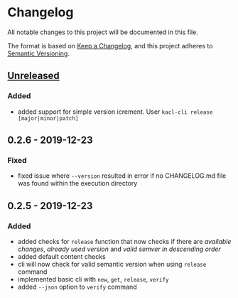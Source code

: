 # Changelog
All notable changes to this project will be documented in this file.

The format is based on [Keep a Changelog](https://keepachangelog.com/en/1.0.0/), and this project adheres to [Semantic Versioning](https://semver.org/spec/v2.0.0.html).

## [Unreleased]
### Added
- added support for simple version icrement. User `kacl-cli release [major|minor|patch]`

## 0.2.6 - 2019-12-23
### Fixed
- fixed issue where `--version` resulted in error if no CHANGELOG.md file was found within the execution directory

## 0.2.5 - 2019-12-23
### Added
- added checks for `release` function that now checks if there are *available changes*, *already used version* and *valid semver in descending order*
- added default content checks
- cli will now check for valid semantic version when using `release` command
- implemented basic cli with `new`, `get`, `release`, `verify`
- added `--json` option to `verify` command

[Unreleased]: https://github.com/mschmieder/python-kacl/compare/v1.0.0...HEAD